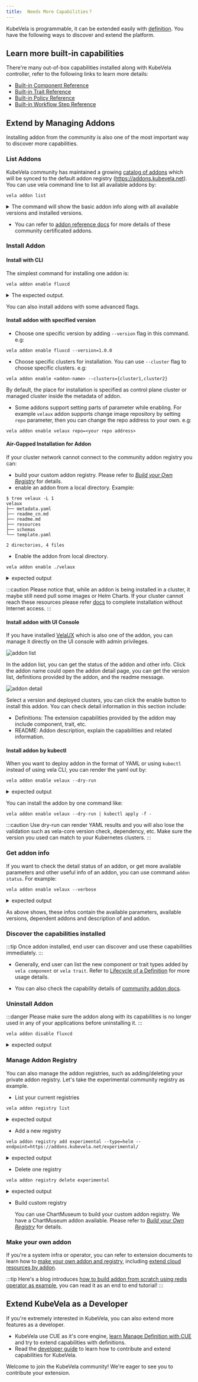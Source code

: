 ```yaml
---
title:  Needs More Capabilities？
---
```


KubeVela is programmable, it can be extended easily with [definition](../../getting-started/definition). You have the following ways to discover and extend the platform.

## Learn more built-in capabilities

There're many out-of-box capabilities installed along with KubeVela controller, refer to the following links to learn more details:

  - [Built-in Component Reference](./references)
  - [Built-in Trait Reference](../traits/references)
  - [Built-in Policy Reference](../policies/references)
  - [Built-in Workflow Step Reference](../workflow/built-in-workflow-defs)

## Extend by Managing Addons

Installing addon from the community is also one of the most important way to discover more capabilities.

### List Addons

KubeVela community has maintained a growing [catalog of addons](https://github.com/kubevela/catalog) which will be synced to the default addon registry (https://addons.kubevela.net). You can use vela command line to list all available addons by:

```shell
vela addon list
```

<details>
<summary>The command will show the basic addon info along with all available versions and installed versions.</summary>

```console
NAME                            REGISTRY        DESCRIPTION                                                                                             AVAILABLE-VERSIONS              STATUS          
rollout                         KubeVela        Provides basic batch publishing capability.                                                             [1.3.0, 1.2.4, 1.2.3]           disabled        
terraform                       KubeVela        Terraform Controller is a Kubernetes Controller for Terraform.                                          [1.0.6]                         disabled        
terraform-aws                   KubeVela        Kubernetes Terraform Controller for AWS                                                                 [1.0.1, 1.0.0]                  disabled        
dex                             KubeVela        Enable dex for login                                                                                    [0.6.5]                         disabled        
fluxcd                          KubeVela        Extended workload to do continuous and progressive delivery                                             [1.1.0, 1.0.0]                  disabled
velaux                          KubeVela        KubeVela User Experience (UX). An extensible, application-oriented delivery and management Dashboard.   [v1.3.0, v1.3.0-beta.2, 1.2.4]  enabled (v1.3.0)
terraform-alibaba               KubeVela        Kubernetes Terraform Controller for Alibaba Cloud                                                       [1.0.2, 1.0.1]                  disabled    
...snip...
```
</details>

* You can refer to [addon reference docs](../../reference/addons/overview) for more details of these community certificated addons.

### Install Addon

#### Install with CLI

The simplest command for installing one addon is:

```shell
vela addon enable fluxcd
```

<details>
<summary>The expected output.</summary>

```console
I0111 21:45:24.553174   89345 apply.go:106] "creating object" name="addon-fluxcd" resource="core.oam.dev/v1beta1, Kind=Application"
I0111 21:45:25.258914   89345 apply.go:106] "creating object" name="helm" resource="core.oam.dev/v1beta1, Kind=ComponentDefinition"
I0111 21:45:25.342731   89345 apply.go:106] "creating object" name="kustomize-json-patch" resource="core.oam.dev/v1beta1, Kind=TraitDefinition"
I0111 21:45:25.382201   89345 apply.go:106] "creating object" name="kustomize-patch" resource="core.oam.dev/v1beta1, Kind=TraitDefinition"
I0111 21:45:25.411723   89345 apply.go:106] "creating object" name="kustomize" resource="core.oam.dev/v1beta1, Kind=ComponentDefinition"
I0111 21:45:25.625815   89345 apply.go:106] "creating object" name="kustomize-strategy-merge" resource="core.oam.dev/v1beta1, Kind=TraitDefinition"
I0111 21:45:25.660129   89345 apply.go:106] "creating object" name="component-uischema-helm" resource="/v1, Kind=ConfigMap"
Addon: fluxcd enabled Successfully.
```
</details>

You can also install addons with some advanced flags.

#### Install addon with specified version

* Choose one specific version by adding `--version` flag in this command. e.g:

```shell
vela addon enable fluxcd --version=1.0.0
```

* Choose specific clusters for installation. You can use `--cluster` flag to choose specific clusters. e.g:

```shell
vela addon enable <addon-name> --clusters={cluster1,cluster2}
```

By default, the place for installation is specified as control plane cluster or managed cluster inside the metadata of addon. 

* Some addons support setting parts of parameter while enabling. For example `velaux` addon supports change image repository by setting `repo` parameter, then you can change the repo address to your own. e.g:

```shell
vela addon enable velaux repo=<your repo address>
```

#### Air-Gapped Installation for Addon

If your cluster network cannot connect to the community addon registry you can: 
- build your custom addon registry. Please refer to [*Build your Own Registry*](../../platform-engineers/addon/addon-registry) for details.
- enable an addon from a local directory. Example:

```shell
$ tree velaux -L 1
velaux
├── metadata.yaml
├── readme_cn.md
├── readme.md
├── resources
├── schemas
└── template.yaml

2 directories, 4 files
```

* Enable the addon from local directory.

```
vela addon enable ./velaux
```

<details>
<summary>expected output</summary>

```
Addon: velaux enabled successfully
```
</details>

:::caution
Please notice that, while an addon is being installed in a cluster, it maybe still need pull some images or Helm Charts. If your cluster cannot reach these resources please refer [docs](../../platform-engineers/system-operation/enable-addon-offline) to complete installation without Internet access.
:::

#### Install addon with UI Console

If you have installed [VelaUX](../../reference/addons/velaux) which is also one of the addon, you can manage it directly on the UI console with admin privileges.

![addon list](https://static.kubevela.net/images/1.3/addon-list.jpg)

In the addon list, you can get the status of the addon and other info. Click the addon name could open the addon detail page, you can get the version list, definitions provided by the addon, and the readme message.

![addon detail](https://static.kubevela.net/images/1.3/addon-detail.jpg)

Select a version and deployed clusters, you can click the enable button to install this addon. You can check detail information in this section include:

- Definitions: The extension capabilities provided by the addon may include component, trait, etc.
- README: Addon description, explain the capabilities and related information.

#### Install addon by kubectl

When you want to deploy addon in the format of YAML or using `kubectl` instead of using vela CLI, you can render the yaml out by:

```shell
vela addon enable velaux --dry-run
```


<details>
<summary>expected output</summary>

```
apiVersion: core.oam.dev/v1beta1
kind: Application
metadata:
  creationTimestamp: null
  labels:
    addons.oam.dev/name: velaux
    addons.oam.dev/registry: KubeVela
    addons.oam.dev/version: v1.5.8
  name: addon-velaux
  namespace: vela-system
spec:
  components:
  - name: apiserver
    properties:
      cmd:
      - apiserver
      - --datastore-type=kubeapi
      image: oamdev/vela-apiserver:v1.5.8
      ports:
      - expose: true
        port: 8000
        protocol: TCP
    traits:
    - properties:
        name: kubevela-vela-core
      type: service-account
    - properties:
        replicas: 1
      type: scaler
    type: webservice
  - dependsOn:
    - apiserver
    name: velaux
    properties:
      env:
      - name: KUBEVELA_API_URL
        value: apiserver.vela-system:8000
      exposeType: ClusterIP
      image: oamdev/velaux:v1.5.8
      ports:
      - expose: true
        port: 80
        protocol: TCP
    traits:
    - properties:
        replicas: 1
      type: scaler
    type: webservice
status: {}

---
apiVersion: v1
data:
  ui-schema: '[{"jsonKey":"pvc","label":"PersistentVolumeClaim","sort":1,"subParameters":[{"jsonKey":"name","sort":1,"validate":{"maxLength":32,"pattern":"^[a-z0-9]([-a-z0-9]*[a-z0-9])$","required":true}},{"jsonKey":"mountPath","sort":3,"validate":{"pattern":"^/(.*)$","required":true}},{"jsonKey":"resources","sort":7,"subParameters":[{"jsonKey":"requests","sort":1,"style":{"colSpan":12},"subParameters":[{"jsonKey":"storage","label":"Request
    Storage","uiType":"DiskNumber","validate":{"immutable":true,"required":true}}],"uiType":"Ignore"},{"jsonKey":"limits","sort":3,"style":{"colSpan":12},"subParameters":[{"jsonKey":"storage","label":"Limit
    Storage","uiType":"DiskNumber","validate":{"immutable":true,"required":true}}],"uiType":"Ignore"}],"validate":{"defaultValue":{"limits":{"storage":"8Gi"},"requests":{"storage":"8Gi"}},"required":true}},{"description":"If
    not specified, the cluster default StorageClass is used.","jsonKey":"storageClassName","sort":9},{"jsonKey":"accessModes","sort":11,"validate":{"defaultValue":["ReadWriteOnce"],"required":false}},{"description":"You
    can set the value of volumeMode to Block to use a volume as a raw block device.","jsonKey":"volumeMode","sort":12,"uiType":"Select","validate":{"defaultValue":"Filesystem","options":[{"label":"Filesystem","value":"Filesystem"},{"label":"Block","value":"Block"}]}},{"description":"The
    VolumeName is the binding reference to the PersistentVolume backing this claim.","jsonKey":"volumeName","sort":14},{"jsonKey":"selector","sort":17},{"description":"It
    will create a new volume based on the contents of the specified data source.","jsonKey":"dataSource","sort":19},{"disable":true,"jsonKey":"dataSourceRef","sort":20},{"disable":true,"jsonKey":"mountOnly"}]},{"disable":true,"jsonKey":"secret","sort":3},{"disable":true,"jsonKey":"configMap","sort":5},{"disable":true,"jsonKey":"emptyDir"}]'
kind: ConfigMap
metadata:
  creationTimestamp: null
  name: trait-uischema-storage
  namespace: vela-system

---
apiVersion: v1
data:
  ui-schema: '[{"jsonKey":"url","label":"URL","sort":1,"subParameters":[{"jsonKey":"value","label":"URL","uiType":"Input","validate":{"required":true}}],"uiType":"Ignore"},{"jsonKey":"data","sort":3}]'
kind: ConfigMap
metadata:
  creationTimestamp: null
  name: workflowstep-uischema-webhook
  namespace: vela-system

---
apiVersion: v1
data:
  ui-schema: '[{"jsonKey":"replicas","validate":{"min":0,"required":true}}]'
kind: ConfigMap
metadata:
  creationTimestamp: null
  name: trait-uischema-scaler
  namespace: vela-system

---
apiVersion: v1
data:
  ui-schema: '[{"jsonKey":"image","label":"Container Image","sort":1,"uiType":"ImageInput"},{"disable":true,"jsonKey":"imagePullSecret","sort":2},{"description":"Specifies
    the memory resource required for the container, If set to 0, there is no limit.","jsonKey":"memory","label":"Memory","sort":4,"style":{"colSpan":12},"uiType":"MemoryNumber","validate":{"defaultValue":"1024Mi","required":true}},{"description":"Specifies
    the cpu resource required for the container, If set to 0, there is no limit.","jsonKey":"cpu","label":"CPU","sort":5,"style":{"colSpan":12},"uiType":"CPUNumber","validate":{"defaultValue":"0.5","required":true}},{"jsonKey":"exposeType","sort":6,"validate":null},{"jsonKey":"ports","label":"Service
    Ports","sort":7,"subParameters":[{"jsonKey":"port","sort":1,"validate":{"min":1,"required":true}},{"jsonKey":"protocol","sort":3},{"disable":true,"jsonKey":"name","sort":4},{"jsonKey":"expose","sort":5}],"validate":{"defaultValue":[{"expose":true,"port":80,"protocol":"TCP"}],"required":true}},{"jsonKey":"cmd","label":"CMD","sort":9},{"jsonKey":"env","label":"ENV","sort":10,"subParameterGroupOption":[{"keys":["name","value"],"label":"Add
    By Value"},{"keys":["name","valueFrom"],"label":"Add By Secret"}],"subParameters":[{"jsonKey":"valueFrom","label":"Secret
    Selector","subParameters":[{"disable":true,"jsonKey":"configMapKeyRef"},{"jsonKey":"secretKeyRef","subParameters":[{"jsonKey":"name","label":"Secret
    Name","sort":1,"uiType":"SecretSelect"},{"jsonKey":"key","label":"Secret Key","sort":3,"uiType":"SecretKeySelect"}],"uiType":"Ignore"}],"uiType":"Ignore"}],"uiType":"Structs"},{"description":"Set
    the path and type that the service needs to persist.","jsonKey":"volumeMounts","label":"Persistent
    Storage","sort":12,"subParameters":[{"disable":true,"jsonKey":"configMap"},{"disable":true,"jsonKey":"secret"},{"jsonKey":"pvc","label":"Storage
    By PVC","sort":1,"subParameters":[{"jsonKey":"name","sort":1,"validate":{"pattern":"^[a-z0-9]([-a-z0-9]*[a-z0-9])$","required":true}},{"jsonKey":"claimName","sort":3},{"jsonKey":"mountPath","sort":5,"validate":{"pattern":"^/(.*)$","required":true}}]},{"jsonKey":"hostPath","label":"Storage
    By HostPath","sort":3,"subParameters":[{"jsonKey":"name","sort":1,"validate":{"pattern":"^[a-z0-9]([-a-z0-9]*[a-z0-9])$","required":true}},{"jsonKey":"path","label":"Host
    Path","sort":3,"validate":{"pattern":"^/(.*)$","required":true}},{"jsonKey":"mountPath","sort":5,"validate":{"pattern":"^/(.*)$","required":true}}]},{"jsonKey":"emptyDir","label":"Temporary
    Storage","sort":5,"subParameters":[{"jsonKey":"name","sort":1,"validate":{"pattern":"^[a-z0-9]([-a-z0-9]*[a-z0-9])$","required":true}},{"jsonKey":"medium","sort":3,"validate":{"options":[{"label":"Memory","value":"memory"},{"label":"Dir","value":""}],"required":false}},{"jsonKey":"mountPath","sort":5,"validate":{"pattern":"^/(.*)$","required":true}}]}],"uiType":"Group"},{"jsonKey":"readinessProbe","label":"ReadinessProbe","sort":13,"subParameters":[{"disable":true,"jsonKey":"hostAliases"},{"jsonKey":"timeoutSeconds","sort":1,"style":{"colSpan":12}},{"jsonKey":"failureThreshold","sort":4,"style":{"colSpan":12}},{"jsonKey":"initialDelaySeconds","sort":7,"style":{"colSpan":12},"validate":{"defaultValue":5,"required":true}},{"jsonKey":"periodSeconds","sort":9,"style":{"colSpan":12}},{"jsonKey":"successThreshold","sort":11,"style":{"colSpan":12}},{"jsonKey":"exec","sort":14},{"jsonKey":"httpGet","sort":19,"subParameters":[{"jsonKey":"port","sort":1,"style":{"colSpan":12},"validate":{"min":1,"required":true}},{"jsonKey":"path","sort":3,"style":{"colSpan":12},"validate":{"pattern":"^/(.*)$","required":true}},{"jsonKey":"httpHeaders","sort":5}]},{"jsonKey":"tcpSocket","sort":19,"subParameters":[{"jsonKey":"port","validate":{"min":1,"required":true}}]}],"uiType":"Group"},{"jsonKey":"livenessProbe","label":"LivenessProbe","sort":15,"subParameters":[{"disable":true,"jsonKey":"hostAliases"},{"jsonKey":"timeoutSeconds","sort":1,"style":{"colSpan":12}},{"jsonKey":"failureThreshold","sort":4,"style":{"colSpan":12}},{"jsonKey":"initialDelaySeconds","sort":7,"style":{"colSpan":12},"validate":{"defaultValue":5,"required":true}},{"jsonKey":"periodSeconds","sort":9,"style":{"colSpan":12}},{"jsonKey":"successThreshold","sort":11,"style":{"colSpan":12}},{"jsonKey":"exec","sort":14},{"jsonKey":"httpGet","sort":19,"subParameters":[{"jsonKey":"port","sort":1,"style":{"colSpan":12},"validate":{"min":1,"required":true}},{"jsonKey":"path","sort":3,"style":{"colSpan":12},"validate":{"pattern":"^/(.*)$","required":true}},{"jsonKey":"httpHeaders","sort":5}]},{"jsonKey":"tcpSocket","sort":19,"subParameters":[{"jsonKey":"port","validate":{"min":1,"required":true}}]}],"uiType":"Group"},{"jsonKey":"annotations","sort":19},{"jsonKey":"labels","sort":21},{"description":"Specify
    image pull policy for your service","jsonKey":"imagePullPolicy","label":"Image
    Pull Policy","sort":24,"uiType":"Select","validate":{"defaultValue":"IfNotPresent","options":[{"label":"IfNotPresent","value":"IfNotPresent"},{"label":"Always","value":"Always"},{"label":"Never","value":"Never"}]}},{"disable":true,"jsonKey":"addRevisionLabel"},{"disable":true,"jsonKey":"port"},{"disable":true,"jsonKey":"volumes"}]'
kind: ConfigMap
metadata:
  creationTimestamp: null
  name: component-uischema-webservice
  namespace: vela-system

---
apiVersion: v1
data:
  ui-schema: '[{"jsonKey":"parallel","sort":5,"validate":{"defaultValue":false}},{"jsonKey":"policy","sort":1},{"jsonKey":"env","sort":3}]'
kind: ConfigMap
metadata:
  creationTimestamp: null
  name: workflowstep-uischema-deploy2env
  namespace: vela-system

---
apiVersion: v1
data:
  ui-schema: '[{"jsonKey":"image","label":"Image","sort":1,"uiType":"ImageInput"},{"disable":true,"jsonKey":"imagePullSecret","sort":2},{"jsonKey":"restart","sort":3,"uiType":"Select","validate":{"defaultValue":"Never","options":[{"label":"Never","value":"Never"},{"label":"OnFailure","value":"OnFailure"}],"required":true}},{"jsonKey":"count","sort":4,"uiType":"Number","validate":{"defaultValue":1,"max":128,"min":0,"required":true}},{"description":"Specifies
    the memory resource required for the container, If set to 0, there is no limit.","jsonKey":"memory","label":"Memory","sort":5,"style":{"colSpan":12},"uiType":"MemoryNumber","validate":{"defaultValue":"1024Mi","required":true}},{"description":"Specifies
    the cpu resource required for the container, If set to 0, there is no limit.","jsonKey":"cpu","label":"CPU","sort":7,"style":{"colSpan":12},"uiType":"CPUNumber","validate":{"defaultValue":"0.5","required":true}},{"jsonKey":"cmd","label":"CMD","sort":9},{"jsonKey":"env","label":"ENV","sort":10,"subParameterGroupOption":[{"keys":["name","value"],"label":"Add
    By Value"},{"keys":["name","valueFrom"],"label":"Add By Secret"}],"subParameters":[{"jsonKey":"valueFrom","label":"Secret
    Selector","subParameters":[{"disable":true,"jsonKey":"configMapKeyRef"},{"jsonKey":"secretKeyRef","subParameters":[{"jsonKey":"name","label":"Secret
    Name","sort":1,"uiType":"SecretSelect"},{"jsonKey":"key","label":"Secret Key","sort":3,"uiType":"SecretKeySelect"}],"uiType":"Ignore"}],"uiType":"Ignore"}],"uiType":"Structs"},{"jsonKey":"readinessProbe","label":"ReadinessProbe","sort":13,"subParameters":[{"disable":true,"jsonKey":"hostAliases"},{"jsonKey":"timeoutSeconds","sort":1,"style":{"colSpan":12}},{"jsonKey":"failureThreshold","sort":4,"style":{"colSpan":12}},{"jsonKey":"initialDelaySeconds","sort":7,"style":{"colSpan":12},"validate":{"defaultValue":5,"required":true}},{"jsonKey":"periodSeconds","sort":9,"style":{"colSpan":12}},{"jsonKey":"successThreshold","sort":11,"style":{"colSpan":12}},{"jsonKey":"exec","sort":14},{"jsonKey":"httpGet","sort":19,"subParameters":[{"jsonKey":"port","sort":1,"style":{"colSpan":12},"validate":{"min":1,"required":true}},{"jsonKey":"path","sort":3,"style":{"colSpan":12},"validate":{"pattern":"^/(.*)$","required":true}},{"jsonKey":"httpHeaders","sort":5}]},{"jsonKey":"tcpSocket","sort":19,"subParameters":[{"jsonKey":"port","validate":{"min":1,"required":true}}]}],"uiType":"Group"},{"jsonKey":"livenessProbe","label":"LivenessProbe","sort":15,"subParameters":[{"disable":true,"jsonKey":"hostAliases"},{"jsonKey":"timeoutSeconds","sort":1,"style":{"colSpan":12}},{"jsonKey":"failureThreshold","sort":4,"style":{"colSpan":12}},{"jsonKey":"initialDelaySeconds","sort":7,"style":{"colSpan":12},"validate":{"defaultValue":5,"required":true}},{"jsonKey":"periodSeconds","sort":9,"style":{"colSpan":12}},{"jsonKey":"successThreshold","sort":11,"style":{"colSpan":12}},{"jsonKey":"exec","sort":14},{"jsonKey":"httpGet","sort":19,"subParameters":[{"jsonKey":"port","sort":1,"style":{"colSpan":12},"validate":{"min":1,"required":true}},{"jsonKey":"path","sort":3,"style":{"colSpan":12},"validate":{"pattern":"^/(.*)$","required":true}},{"jsonKey":"httpHeaders","sort":5}]},{"jsonKey":"tcpSocket","sort":19,"subParameters":[{"jsonKey":"port","validate":{"min":1,"required":true}}]}],"uiType":"Group"},{"jsonKey":"annotations","sort":19},{"jsonKey":"labels","sort":21},{"description":"Specify
    image pull policy for your service","jsonKey":"imagePullPolicy","label":"Image
    Pull Policy","sort":24,"uiType":"Select","validate":{"defaultValue":"IfNotPresent","options":[{"label":"IfNotPresent","value":"IfNotPresent"},{"label":"Always","value":"Always"},{"label":"Never","value":"Never"}]}},{"disable":true,"jsonKey":"volumes"}]'
kind: ConfigMap
metadata:
  creationTimestamp: null
  name: component-uischema-task
  namespace: vela-system

---
apiVersion: v1
data:
  ui-schema: '[{"description":"Support push messages to Dingding Group.","jsonKey":"dingding","sort":1,"subParameters":[{"jsonKey":"url","sort":1,"subParameters":[{"jsonKey":"value","label":"Webhook","uiType":"Input","validate":{"required":true}}],"uiType":"Ignore"},{"description":"Specify
    the message that you want to sent","jsonKey":"message","sort":3,"subParameters":[{"disable":true,"jsonKey":"msgtype"},{"disable":true,"jsonKey":"link"},{"disable":true,"jsonKey":"markdown"},{"disable":true,"jsonKey":"at"},{"disable":true,"jsonKey":"actionCard"},{"disable":true,"jsonKey":"feedCard"},{"jsonKey":"text","subParameters":[{"description":"Specify
    the message that you want to sent","jsonKey":"content","label":"Message"}],"uiType":"Ignore"}],"uiType":"Ignore"}]},{"description":"Support
    push email message.","jsonKey":"email","sort":3,"subParameters":[{"jsonKey":"from","sort":1,"subParameters":[{"jsonKey":"host","sort":1},{"jsonKey":"port","sort":3},{"jsonKey":"address","sort":5},{"jsonKey":"password","sort":7,"subParameters":[{"jsonKey":"value","label":"Password","uiType":"Password","validate":{"required":true}}],"uiType":"Ignore"},{"jsonKey":"alias","sort":9}]},{"jsonKey":"to","sort":3},{"jsonKey":"content","sort":5,"subParameters":[{"jsonKey":"subject","sort":1},{"jsonKey":"body","sort":3}]}]},{"description":"Support
    push messages to slack channel.","jsonKey":"slack","sort":5,"subParameters":[{"jsonKey":"url","sort":1,"subParameters":[{"jsonKey":"value","label":"Webhook","uiType":"Input","validate":{"required":true}}],"uiType":"Ignore"},{"jsonKey":"message","subParameters":[{"disable":true,"jsonKey":"blocks"},{"disable":true,"jsonKey":"attachments"},{"disable":true,"jsonKey":"thread_ts"},{"disable":true,"jsonKey":"mrkdwn"},{"description":"Specify
    the message that you want to sent","jsonKey":"text","label":"Message"}],"uiType":"Ignore"}]}]'
kind: ConfigMap
metadata:
  creationTimestamp: null
  name: workflowstep-uischema-notification
  namespace: vela-system

---
apiVersion: v1
data:
  ui-schema: '[{"jsonKey":"dbType","label":"DBType","sort":1,"validate":{"defaultValue":"kubeapi","options":[{"label":"MongoDB","value":"mongodb"},{"label":"KubeAPI","value":"kubeapi"}],"required":true}},{"conditions":[{"jsonKey":"dbType","op":"==","value":"mongodb"}],"jsonKey":"dbURL","label":"DatabaseURL","sort":3,"validate":{"required":true}},{"jsonKey":"database","sort":7,"validate":{"defaultValue":"kubevela","required":true}},{"disable":true,"jsonKey":"serviceAccountName"},{"jsonKey":"serviceType","sort":8},{"jsonKey":"domain","sort":9},{"jsonKey":"gatewayDriver","sort":10},{"jsonKey":"repo","sort":11},{"jsonKey":"imagePullSecrets","sort":13}]'
kind: ConfigMap
metadata:
  creationTimestamp: null
  name: addon-uischema-velaux
  namespace: vela-system

---
apiVersion: v1
data:
  ui-schema: '[{"jsonKey":"policies","label":"Policies","sort":10,"uiType":"PolicySelect","validate":{"required":true}},{"jsonKey":"parallelism","sort":20,"style":{"colSpan":12}},{"jsonKey":"auto","sort":30,"style":{"colSpan":12}}]'
kind: ConfigMap
metadata:
  creationTimestamp: null
  name: workflowstep-uischema-deploy
  namespace: vela-system

---
apiVersion: v1
data:
  ui-schema: '[{"jsonKey":"objects","uiType":"K8sObjectsCode"}]'
kind: ConfigMap
metadata:
  creationTimestamp: null
  name: component-uischema-k8s-objects
  namespace: vela-system

---
apiVersion: v1
data:
  ui-schema: '[{"jsonKey":"selector","sort":100,"uiType":"ComponentSelect"},{"jsonKey":"components","sort":101,"uiType":"ComponentPatches"}]'
kind: ConfigMap
metadata:
  creationTimestamp: null
  name: policy-uischema-override
  namespace: vela-system

---
apiVersion: v1
data:
  template: "import (\n\t\"vela/ql\"\n)\n\nparameter: {\n\tappName:    string\n\tappNs:
    \     string\n\tcluster?:   string\n\tclusterNs?: string\n}\n\nresources: ql.#ListResourcesInApp
    & {\n\tapp: {\n\t\tname:      parameter.appName\n\t\tnamespace: parameter.appNs\n\t\tfilter:
    {\n\t\t\tif parameter.cluster != _|_ {\n\t\t\t\tcluster: parameter.cluster\n\t\t\t}\n\t\t\tif
    parameter.clusterNs != _|_ {\n\t\t\t\tclusterNamespace: parameter.clusterNs\n\t\t\t}\n\t\t\tapiVersion:
    \"v1\"\n\t\t\tkind:       \"Service\"\n\t\t}\n\t\twithStatus: true\n\t}\n}\nstatus:
    {\n\tif resources.err == _|_ {\n\t\tservices: [ for i, resource in resources.list
    {\n\t\t\tresource.object\n\t\t}]\n\t}\n\tif resources.err != _|_ {\n\t\terror:
    resources.err\n\t}\n}\n"
kind: ConfigMap
metadata:
  creationTimestamp: null
  name: service-view
  namespace: vela-system

---
apiVersion: v1
data:
  template: "import (\n\t\"vela/ql\"\n)\n\nparameter: {\n\tname:       string\n\tnamespace?:
    string\n\tcluster?:   string\n\tkind:       string\n\tapiVersion: string\n}\nresponse:
    ql.#Read & {\n\tvalue: {\n\t\tapiVersion: parameter.apiVersion\n\t\tkind:       parameter.kind\n\t\tmetadata:
    {\n\t\t\tname: parameter.name\n\t\t\tif parameter.namespace != _|_ {\n\t\t\t\tnamespace:
    parameter.namespace\n\t\t\t}\n\t\t}\n\t}\n\tif parameter.cluster != _|_ {\n\t\tcluster:
    parameter.cluster\n\t}\n}\n\nif response.err == _|_ {\n\tstatus: {\n\t\tresource:
    response.value\n\t}\n}\nif response.err != _|_ {\n\tstatus: {\n\t\terror: response.err\n\t}\n}\n"
kind: ConfigMap
metadata:
  creationTimestamp: null
  name: application-resource-detail-view
  namespace: vela-system

---
apiVersion: v1
data:
  template: "import (\n\t\"vela/ql\"\n)\n\nparameter: {\n\tappName:    string\n\tappNs:
    \     string\n\tname?:      string\n\tcluster?:   string\n\tclusterNs?: string\n}\n\nresult:
    ql.#CollectPods & {\n\tapp: {\n\t\tname:      parameter.appName\n\t\tnamespace:
    parameter.appNs\n\t\tfilter: {\n\t\t\tif parameter.cluster != _|_ {\n\t\t\t\tcluster:
    parameter.cluster\n\t\t\t}\n\t\t\tif parameter.clusterNs != _|_ {\n\t\t\t\tclusterNamespace:
    parameter.clusterNs\n\t\t\t}\n\t\t\tif parameter.name != _|_ {\n\t\t\t\tcomponents:
    [parameter.name]\n\t\t\t}\n\t\t}\n\t}\n}\n\nif result.err == _|_ {\n\tstatus:
    {\n\t\tpodList: [ for pod in result.list if pod.object != _|_ {\n\t\t\tcluster:
    \  pod.cluster\n\t\t\tworkload:  pod.workload\n\t\t\tcomponent: pod.component\n\t\t\tmetadata:
    {\n\t\t\t\tname:         pod.object.metadata.name\n\t\t\t\tnamespace:    pod.object.metadata.namespace\n\t\t\t\tcreationTime:
    pod.object.metadata.creationTimestamp\n\t\t\t\tlabels:       pod.object.metadata.labels\n\t\t\t\tversion:
    {\n\t\t\t\t\tif pod.publishVersion != _|_ {\n\t\t\t\t\t\tpublishVersion: pod.publishVersion\n\t\t\t\t\t}\n\t\t\t\t\tif
    pod.deployVersion != _|_ {\n\t\t\t\t\t\tdeployVersion: pod.deployVersion\n\t\t\t\t\t}\n\t\t\t\t}\n\t\t\t}\n\t\t\tstatus:
    {\n\t\t\t\tphase: pod.object.status.phase\n\t\t\t\t// refer to https://kubernetes.io/docs/concepts/workloads/pods/pod-lifecycle/#pod-phase\n\t\t\t\tif
    phase != \"Pending\" && phase != \"Unknown\" {\n\t\t\t\t\tpodIP:    pod.object.status.podIP\n\t\t\t\t\thostIP:
    \  pod.object.status.hostIP\n\t\t\t\t\tnodeName: pod.object.spec.nodeName\n\t\t\t\t}\n\t\t\t}\n\t\t}]\n\t}\n}\n\nif
    result.err != _|_ {\n\tstatus: {\n\t\terror: result.err\n\t}\n}\n"
kind: ConfigMap
metadata:
  creationTimestamp: null
  name: component-pod-view
  namespace: vela-system

---
apiVersion: v1
data:
  template: "import (\n\t\"vela/ql\"\n)\n\nparameter: {\n\ttype:      string\n\tnamespace:
    *\"\" | string\n\tcluster:   *\"\" | string\n}\n\nschema: {\n\t\"secret\": {\n\t\tapiVersion:
    \"v1\"\n\t\tkind:       \"Secret\"\n\t}\n\t\"configMap\": {\n\t\tapiVersion: \"v1\"\n\t\tkind:
    \      \"ConfigMap\"\n\t}\n\t\"pvc\": {\n\t\tapiVersion: \"v1\"\n\t\tkind:       \"PersistentVolumeClaim\"\n\t}\n\t\"storageClass\":
    {\n\t\tapiVersion: \"storage.k8s.io/v1\"\n\t\tkind:       \"StorageClass\"\n\t}\n\t\"ns\":
    {\n\t\tapiVersion: \"v1\"\n\t\tkind:       \"Namespace\"\n\t}\n\t\"provider\":
    {\n\t\tapiVersion: \"terraform.core.oam.dev/v1beta1\"\n\t\tkind:       \"Provider\"\n\t}\n}\n\nList:
    ql.#List & {\n\tresource: schema[parameter.type]\n\tfilter: {\n\t\tnamespace:
    parameter.namespace\n\t}\n\tcluster: parameter.cluster\n}\n\nstatus: {\n\tif List.err
    == _|_ {\n\t\tif len(List.list.items) == 0 {\n\t\t\terror: \"failed to list \\(parameter.type)
    in namespace \\(parameter.namespace)\"\n\t\t}\n\t\tif len(List.list.items) !=
    0 {\n\t\t\tlist: List.list.items\n\t\t}\n\t}\n\n\tif List.err != _|_ {\n\t\terror:
    List.err\n\t}\n}\n"
kind: ConfigMap
metadata:
  creationTimestamp: null
  name: resource-view
  namespace: vela-system

---
apiVersion: v1
data:
  template: "import (\n\t\"vela/ql\"\n)\n\ncollectLogs: ql.#CollectLogsInPod & {\n\tcluster:
    \  parameter.cluster\n\tnamespace: parameter.namespace\n\tpod:       parameter.pod\n\toptions:
    {\n\t\tcontainer:     parameter.container\n\t\tprevious?:     parameter.previous\n\t\tsinceSeconds?:
    parameter.sinceSeconds\n\t\tsinceTime?:    parameter.sinceTime\n\t\ttimestamps?:
    \  parameter.timestamps\n\t\ttailLines?:    parameter.tailLines\n\t\tlimitBytes?:
    \  parameter.limitBytes\n\t}\n}\nstatus: collectLogs.outputs\n\nparameter: {\n\t//
    +usage=Specify the cluster of the pod\n\tcluster: string\n\t// +usage=Specify
    the namespace of the pod\n\tnamespace: string\n\t// +usage=Specify the name of
    the pod\n\tpod: string\n\n\t// +usage=Specify the name of the container\n\tcontainer:
    string\n\t// +usage=If true, return previous terminated container logs\n\tprevious:
    *false | bool\n\t// +usage=If set, show logs in relative times\n\tsinceSeconds:
    *null | int\n\t// +usage=RFC3339 timestamp, if set, show logs since this time\n\tsinceTime:
    *null | string\n\t// +usage=If true, add timestamp at the beginning of every line\n\ttimestamps:
    *false | bool\n\t// +usage=If set, return the number of lines from the end of
    logs\n\ttailLines: *null | int\n\t// +usage=If set, limit the size of returned
    bytes\n\tlimitBytes: *null | int\n}\n"
kind: ConfigMap
metadata:
  creationTimestamp: null
  name: collect-logs
  namespace: vela-system

---
apiVersion: v1
data:
  template: "import (\n\t\"vela/ql\"\n)\n\nparameter: {\n\tappName: string\n\tappNs:
    \  string\n}\n\nresources: ql.#ListResourcesInApp & {\n\tapp: {\n\t\tname:      parameter.appName\n\t\tnamespace:
    parameter.appNs\n\t\tfilter: {\n\t\t\t\"apiVersion\": \"terraform.core.oam.dev/v1beta2\"\n\t\t\t\"kind\":
    \      \"Configuration\"\n\t\t}\n\t\twithStatus: true\n\t}\n}\nstatus: {\n\tif
    resources.err == _|_ {\n\t\t\"cloud-resources\": [ for i, resource in resources.list
    {\n\t\t\tresource.object\n\t\t}]\n\t}\n\tif resources.err != _|_ {\n\t\terror:
    resources.err\n\t}\n}\n"
kind: ConfigMap
metadata:
  creationTimestamp: null
  name: cloud-resource-view
  namespace: vela-system

---
apiVersion: v1
data:
  template: "import (\n\t\"vela/ql\"\n)\n\nparameter: {\n\tappName?: string\n\tappNs?:
    \  string\n}\n\nsecretList: ql.#List & {\n\tresource: {\n\t\tapiVersion: \"v1\"\n\t\tkind:
    \      \"Secret\"\n\t}\n\tfilter: {\n\t\tmatchingLabels: {\n\t\t\t\"created-by\":
    \"terraform-controller\"\n\t\t\tif parameter.appName != _|_ && parameter.appNs
    != _|_ {\n\t\t\t\t\"app.oam.dev/name\":      parameter.appName\n\t\t\t\t\"app.oam.dev/namespace\":
    parameter.appNs\n\t\t\t}\n\t\t}\n\t}\n}\n\nstatus: {\n\tif secretList.err == _|_
    {\n\t\tsecrets: secretList.list.items\n\t}\n\tif secretList.err != _|_ {\n\t\terror:
    secretList.err\n\t}\n}\n"
kind: ConfigMap
metadata:
  creationTimestamp: null
  name: cloud-resource-secret-view
  namespace: vela-system

---
apiVersion: v1
data:
  template: "import (\n\t\"vela/ql\"\n)\n\nparameter: {\n\tname:      string\n\tnamespace:
    string\n\tcluster:   *\"\" | string\n}\n\npod: ql.#Read & {\n\tvalue: {\n\t\tapiVersion:
    \"v1\"\n\t\tkind:       \"Pod\"\n\t\tmetadata: {\n\t\t\tname:      parameter.name\n\t\t\tnamespace:
    parameter.namespace\n\t\t}\n\t}\n\tcluster: parameter.cluster\n}\n\neventList:
    ql.#SearchEvents & {\n\tvalue: {\n\t\tapiVersion: \"v1\"\n\t\tkind:       \"Pod\"\n\t\tmetadata:
    \  pod.value.metadata\n\t}\n\tcluster: parameter.cluster\n}\n\npodMetrics: ql.#Read
    & {\n\tcluster: parameter.cluster\n\tvalue: {\n\t\tapiVersion: \"metrics.k8s.io/v1beta1\"\n\t\tkind:
    \      \"PodMetrics\"\n\t\tmetadata: {\n\t\t\tname:      parameter.name\n\t\t\tnamespace:
    parameter.namespace\n\t\t}\n\t}\n}\n\nstatus: {\n\tif pod.err == _|_ {\n\t\tcontainers:
    [ for container in pod.value.spec.containers {\n\t\t\tname:  container.name\n\t\t\timage:
    container.image\n\t\t\tresources: {\n\t\t\t\tif container.resources.limits !=
    _|_ {\n\t\t\t\t\tlimits: container.resources.limits\n\t\t\t\t}\n\t\t\t\tif container.resources.requests
    != _|_ {\n\t\t\t\t\trequests: container.resources.requests\n\t\t\t\t}\n\t\t\t\tif
    podMetrics.err == _|_ {\n\t\t\t\t\tusage: {for containerUsage in podMetrics.value.containers
    {\n\t\t\t\t\t\tif containerUsage.name == container.name {\n\t\t\t\t\t\t\tcpu:
    \   containerUsage.usage.cpu\n\t\t\t\t\t\t\tmemory: containerUsage.usage.memory\n\t\t\t\t\t\t}\n\t\t\t\t\t}}\n\t\t\t\t}\n\t\t\t}\n\t\t\tif
    pod.value.status.containerStatuses != _|_ {\n\t\t\t\tstatus: {for containerStatus
    in pod.value.status.containerStatuses if containerStatus.name == container.name
    {\n\t\t\t\t\tstate:        containerStatus.state\n\t\t\t\t\trestartCount: containerStatus.restartCount\n\t\t\t\t}}\n\t\t\t}\n\t\t}]\n\t\tif
    eventList.err == _|_ {\n\t\t\tevents: eventList.list\n\t\t}\n\t}\n\tif pod.err
    != _|_ {\n\t\terror: pod.err\n\t}\n}\n"
kind: ConfigMap
metadata:
  creationTimestamp: null
  name: pod-view
  namespace: vela-system

---
apiVersion: v1
data:
  template: "import (\n\t\"vela/ql\"\n)\n\nparameter: {\n\tappName:    string\n\tappNs:
    \     string\n\tname?:      string\n\tcluster?:   string\n\tclusterNs?: string\n}\n\nresult:
    ql.#CollectServices & {\n\tapp: {\n\t\tname:      parameter.appName\n\t\tnamespace:
    parameter.appNs\n\t\tfilter: {\n\t\t\tif parameter.cluster != _|_ {\n\t\t\t\tcluster:
    parameter.cluster\n\t\t\t}\n\t\t\tif parameter.clusterNs != _|_ {\n\t\t\t\tclusterNamespace:
    parameter.clusterNs\n\t\t\t}\n\t\t\tif parameter.name != _|_ {\n\t\t\t\tcomponents:
    [parameter.name]\n\t\t\t}\n\t\t}\n\t}\n}\n\nif result.err == _|_ {\n\tstatus:
    {\n\t\tservices: result.list\n\t}\n}\n\nif result.err != _|_ {\n\tstatus: {\n\t\terror:
    result.err\n\t}\n}\n"
kind: ConfigMap
metadata:
  creationTimestamp: null
  name: component-service-view
  namespace: vela-system
```
</details>

You can install the addon by one command like:

```
vela addon enable velaux --dry-run | kubectl apply -f -
```

:::caution
Use dry-run can render YAML results and you will also lose the validation such as vela-core version check, dependency, etc. Make sure the version you used can match to your Kubernetes clusters.
:::

### Get addon info

If you want to check the detail status of an addon, or get more available parameters and other useful info of an addon, you can use command `addon status`. For example:

```shell
vela addon enable velaux --verbose
```

<details>
<summary>expected output</summary>

```shell
velaux: disabled 
KubeVela User Experience (UX). An extensible, application-oriented delivery and management Dashboard.
==> Registry Name
KubeVela
==> Available Versions
[v1.4.3, v1.4.2, v1.4.0, v1.4.0-beta.2, v1.3.6, v1.3.4, v1.3.3, v1.3.2, ...]
==> Dependencies ✔
[]
==> Parameters
-> dbType: Specify the database type, current support KubeAPI(default) and MongoDB.
        default: "kubeapi"
        required: ✔
-> dbURL: Specify the MongoDB URL. it only enabled where DB type is MongoDB.
-> gatewayDriver: Specify the gateway type.
        default: "nginx"
        required: ✔
-> imagePullSecrets: Specify the names of imagePullSecret for private image registry, eg. "{a,b,c}"
-> serviceType: Specify the service type.
        default: "ClusterIP"
        required: ✔
-> database: Specify the database name, for the kubeapi db type, it represents namespace.
-> dex: Specify whether to enable the dex
        default: "false"
        required: ✔
-> domain: Specify the domain, if set, ingress will be created if the gateway driver is nginx.
-> repo: Specify the image hub of velaux, eg. "acr.kubevela.net"
-> serviceAccountName: Specify the serviceAccountName for apiserver
        default: "kubevela-vela-core"
        required: ✔
```
</details>

As above shows, these infos contain the available parameters, available versions, dependent addons and description of and addon.

### Discover the capabilities installed

:::tip
Once addon installed, end user can discover and use these capabilities immediately.
:::

* Generally, end user can list the new component or trait types added by `vela component` or `vela trait`. Refer to [Lifecycle of a Definition](../../getting-started/definition#lifecycle-of-a-definition) for more usage details.

* You can also check the capability details of [community addon docs](../../reference/addons/overview).

### Uninstall Addon

:::danger
Please make sure the addon along with its capabilities is no longer used in any of your applications before uninstalling it.
:::

```shell
vela addon disable fluxcd
```

<details>
<summary>expected output</summary>

```shell
Successfully disable addon:fluxcd
```
</details>

### Manage Addon Registry

You can also manage the addon registries, such as adding/deleting your private addon registry.
Let's take the experimental community registry as example.

* List your current registries

```
vela addon registry list 
```

<details>
<summary>expected output</summary>

```shell
Name            Type    URL                        
KubeVela        helm    https://addons.kubevela.net
```
</details>

* Add a new registry

```
vela addon registry add experimental --type=helm --endpoint=https://addons.kubevela.net/experimental/
```

<details>
<summary>expected output</summary>

```
Successfully add an addon registry experimental
```
</details>

* Delete one registry

```
vela addon registry delete experimental
```

<details>
<summary>expected output</summary>

```
Successfully delete an addon registry experimental
```
</details>

* Build custom registry

  You can use ChartMuseum to build your custom addon registry. We have a ChartMuseum addon available. Please refer to [*Build your Own Registry*](../../platform-engineers/addon/addon-registry) for details.

### Make your own addon

If you're a system infra or operator, you can refer to extension documents to learn how to [make your own addon and registry](../../platform-engineers/addon/intro), including [extend cloud resources by addon](../../platform-engineers/addon/terraform).

:::tip
Here's a blog introduces [how to build addon from scratch using redis operator as example](/blog/2022/10/18/building-addon-introduction), you can read it as an end to end tutorial!
:::


## Extend KubeVela as a Developer

If you're extremely interested in KubeVela, you can also extend more features as a developer.

- KubeVela use CUE as it's core engine, [learn Manage Definition with CUE](../../platform-engineers/cue/basic) and try to extend capabilities with definitions.
- Read the [developer guide](../../contributor/overview) to learn how to contribute and extend capabilities for KubeVela.

Welcome to join the KubeVela community! We're eager to see you to contribute your extension.
